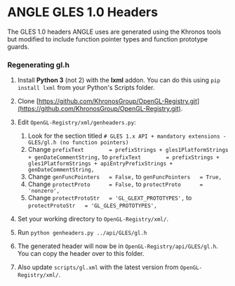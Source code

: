 #  ANGLE GLES 1.0 Headers

The GLES 1.0 headers ANGLE uses are generated using the Khronos tools but modified to include function pointer types and function prototype guards.

### Regenerating gl.h

1. Install **Python 3** (not 2) with the **lxml** addon. You can do this using `pip install lxml` from your Python's Scripts folder.
1. Clone [https://github.com/KhronosGroup/OpenGL-Registry.git](https://github.com/KhronosGroup/OpenGL-Registry.git).
1. Edit `OpenGL-Registry/xml/genheaders.py`:

   1. Look for the section titled `# GLES 1.x API + mandatory extensions - GLES/gl.h (no function pointers)`
   1. Change `prefixText        = prefixStrings + gles1PlatformStrings + genDateCommentString,` to `prefixText        = prefixStrings + gles1PlatformStrings + apiEntryPrefixStrings + genDateCommentString,`
   1. Change `genFuncPointers   = False,` to `genFuncPointers   = True,`
   1. Change `protectProto      = False,` to `protectProto      = 'nonzero',`
   1. Change `protectProtoStr   = 'GL_GLEXT_PROTOTYPES',` to `protectProtoStr   = 'GL_GLES_PROTOTYPES',`

1. Set your working directory to `OpenGL-Registry/xml/`.
1. Run `python genheaders.py ../api/GLES/gl.h`
1. The generated header will now be in `OpenGL-Registry/api/GLES/gl.h`. You can copy the header over to this folder.
1. Also update `scripts/gl.xml` with the latest version from `OpenGL-Registry/xml/`.
